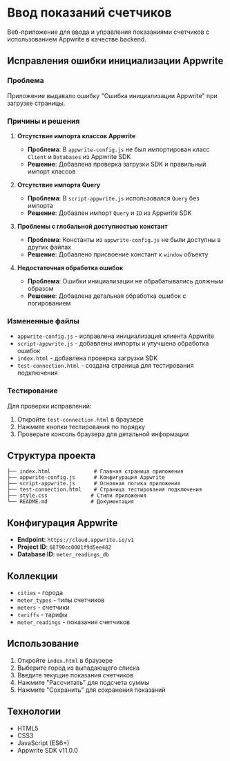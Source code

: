 # Ввод показаний счетчиков

Веб-приложение для ввода и управления показаниями счетчиков с использованием Appwrite в качестве backend.

## Исправления ошибки инициализации Appwrite

### Проблема
Приложение выдавало ошибку "Ошибка инициализации Appwrite" при загрузке страницы.

### Причины и решения

1. **Отсутствие импорта классов Appwrite**
   - **Проблема**: В `appwrite-config.js` не был импортирован класс `Client` и `Databases` из Appwrite SDK
   - **Решение**: Добавлена проверка загрузки SDK и правильный импорт классов

2. **Отсутствие импорта Query**
   - **Проблема**: В `script-appwrite.js` использовался `Query` без импорта
   - **Решение**: Добавлен импорт `Query` и `ID` из Appwrite SDK

3. **Проблемы с глобальной доступностью констант**
   - **Проблема**: Константы из `appwrite-config.js` не были доступны в других файлах
   - **Решение**: Добавлено присвоение констант к `window` объекту

4. **Недостаточная обработка ошибок**
   - **Проблема**: Ошибки инициализации не обрабатывались должным образом
   - **Решение**: Добавлена детальная обработка ошибок с логированием

### Измененные файлы

- `appwrite-config.js` - исправлена инициализация клиента Appwrite
- `script-appwrite.js` - добавлены импорты и улучшена обработка ошибок
- `index.html` - добавлена проверка загрузки SDK
- `test-connection.html` - создана страница для тестирования подключения

### Тестирование

Для проверки исправлений:

1. Откройте `test-connection.html` в браузере
2. Нажмите кнопки тестирования по порядку
3. Проверьте консоль браузера для детальной информации

## Структура проекта

```
├── index.html              # Главная страница приложения
├── appwrite-config.js      # Конфигурация Appwrite
├── script-appwrite.js      # Основная логика приложения
├── test-connection.html    # Страница тестирования подключения
├── style.css              # Стили приложения
└── README.md              # Документация
```

## Конфигурация Appwrite

- **Endpoint**: `https://cloud.appwrite.io/v1`
- **Project ID**: `68790cc0001f9d5ee482`
- **Database ID**: `meter_readings_db`

## Коллекции

- `cities` - города
- `meter_types` - типы счетчиков
- `meters` - счетчики
- `tariffs` - тарифы
- `meter_readings` - показания счетчиков

## Использование

1. Откройте `index.html` в браузере
2. Выберите город из выпадающего списка
3. Введите текущие показания счетчиков
4. Нажмите "Рассчитать" для подсчета суммы
5. Нажмите "Сохранить" для сохранения показаний

## Технологии

- HTML5
- CSS3
- JavaScript (ES6+)
- Appwrite SDK v11.0.0 
